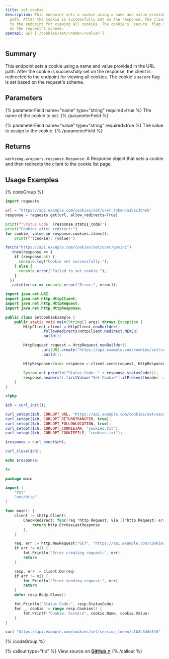 ```yaml
---
title: set_cookie
description: This endpoint sets a cookie using a name and value provided in the URL
  path. After the cookie is successfully set on the response, the client is redirected
  to the endpoint for viewing all cookies. The cookie's `secure` flag is set based
  on the request's scheme.
openapi: GET ['/cookies/set/<name>/<value>']
---
```

## Summary
This endpoint sets a cookie using a name and value provided in the URL path. After the cookie is successfully set on the response, the client is redirected to the endpoint for viewing all cookies. The cookie's `secure` flag is set based on the request's scheme.

## Parameters
{% parameterField name="name" type="string" required=true %}
The name of the cookie to set.
{% /parameterField %}

{% parameterField name="value" type="string" required=true %}
The value to assign to the cookie.
{% /parameterField %}

## Returns
`werkzeug.wrappers.response.Response`: A Response object that sets a cookie and then redirects the client to the cookie list page.

## Usage Examples
{% codeGroup %}

```python {% filename="Python" showLineNumbers=true %}
import requests

url = "https://api.example.com/cookies/set/user_token/a1b2c3d4e5"
response = requests.get(url, allow_redirects=True)

print(f"Status Code: {response.status_code}")
print("Cookies after redirect:")
for cookie, value in response.cookies.items():
    print(f"{cookie}: {value}")
```

```javascript {% filename="JavaScript" showLineNumbers=true %}
fetch("https://api.example.com/cookies/set/user/gemini")
  .then(response => {
    if (response.ok) {
      console.log("Cookie set successfully.");
    } else {
      console.error("Failed to set cookie.");
    }
  })
  .catch(error => console.error("Error:", error));
```

```java {% filename="Java" showLineNumbers=true %}
import java.net.URI;
import java.net.http.HttpClient;
import java.net.http.HttpRequest;
import java.net.http.HttpResponse;

public class SetCookieExample {
    public static void main(String[] args) throws Exception {
        HttpClient client = HttpClient.newBuilder()
                .followRedirects(HttpClient.Redirect.NEVER)
                .build();

        HttpRequest request = HttpRequest.newBuilder()
                .uri(URI.create("https://api.example.com/cookies/set/session-id/abc123xyz"))
                .build();

        HttpResponse<Void> response = client.send(request, HttpResponse.BodyHandlers.discarding());

        System.out.println("Status Code: " + response.statusCode());
        response.headers().firstValue("Set-Cookie").ifPresent(header -> System.out.println("Set-Cookie: " + header));
    }
}

```

```php {% filename="PHP" showLineNumbers=true %}
<?php

$ch = curl_init();

curl_setopt($ch, CURLOPT_URL, "https://api.example.com/cookies/set/session_id/abc123xyz");
curl_setopt($ch, CURLOPT_RETURNTRANSFER, true);
curl_setopt($ch, CURLOPT_FOLLOWLOCATION, true);
curl_setopt($ch, CURLOPT_COOKIEJAR, "cookies.txt");
curl_setopt($ch, CURLOPT_COOKIEFILE, "cookies.txt");

$response = curl_exec($ch);

curl_close($ch);

echo $response;

?>
```

```go {% filename="GO" showLineNumbers=true %}
package main

import (
	"fmt"
	"net/http"
)

func main() {
	client := &http.Client{
		CheckRedirect: func(req *http.Request, via []*http.Request) error {
			return http.ErrUseLastResponse
		},
	}

	req, err := http.NewRequest("GET", "https://api.example.com/cookies/set/user/gemini", nil)
	if err != nil {
		fmt.Println("Error creating request:", err)
		return
	}

	resp, err := client.Do(req)
	if err != nil {
		fmt.Println("Error sending request:", err)
		return
	}
	defer resp.Body.Close()

	fmt.Println("Status Code:", resp.StatusCode)
	for _, cookie := range resp.Cookies() {
		fmt.Printf("Cookie: %s=%s\n", cookie.Name, cookie.Value)
	}
}

```

```bash {% filename="cURL" showLineNumbers=true %}
curl "https://api.example.com/cookies/set/session_token/a1b2c3d4e5f6"
```
{% /codeGroup %}

{% callout type="tip" %}
View source on [**GitHub ↗**](https://github.com/devscribe-team/httpbin/blob/master/httpbin/core.py#L877-L900)
{% /callout %}